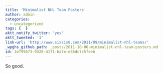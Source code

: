 ```yaml
---
title: 'Minimalist NHL Team Posters'
author: admin
categories:
  - uncategorized
tags: {  }
aktt_notify_twitter: 'yes'
aktt_tweeted: '1'
link-url: 'http://www.sixsix8.com/2011/09/minimalist-nhl-teams/'
_wpghs_github_path: _posts/2011-10-06-minimalist-nhl-team-posters.md
id: 2e799673-9320-4171-ba7e-e86dc7c5feeb
---
```

<p>So good.</p>
